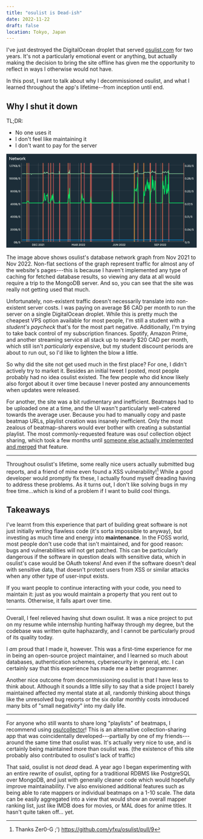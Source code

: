 ```yaml
---
title: "osulist is Dead-ish"
date: 2022-11-22
draft: false
location: Tokyo, Japan
---
```


I've just destroyed the DigitalOcean droplet that served [osulist.com](https://osulist.com) for two years. It's not a particularly emotional event or anything, but actually making the decision to bring the site offline has given me the opportunity to reflect in ways I otherwise would not have.

In this post, I want to talk about why I decommissioned osulist, and what I learned throughout the app's lifetime--from inception until end.

## Why I shut it down

TL;DR:
* No one uses it
* I don't feel like maintaining it
* I don't want to pay for the server

![Network graph for MongoDB database](/imgs/mongodb-network.png)

The image above shows osulist's database network graph from Nov 2021 to Nov 2022. Non-flat sections of the graph represent traffic for almost any of the website's pages---this is because I haven't implemented any type of caching for fetched database results, so viewing any data at all would require a trip to the MongoDB server. And so, you can see that the site was really not getting used that much.

Unfortunately, non-existent traffic doesn't necessarily translate into non-existent server costs. I was paying on average $6 CAD per month to run the server on a single DigitalOcean droplet. While this is pretty much the cheapest VPS option available for most people, I'm still a student with a *student's paycheck* that's for the most part negative. Additionally, I'm trying to take back control of my subscription finances. Spotify, Amazon Prime, and another streaming service all stack up to nearly $20 CAD per month, which still isn't *particularly* expensive, but my student discount periods are about to run out, so I'd like to lighten the blow a little.

So why did the site not get used much in the first place? For one, I didn't actively try to market it. Besides an initial tweet I posted, most people probably had no idea osulist existed. The few people who did know likely also forgot about it over time because I never posted any announcements when updates were released.

For another, the site was a bit rudimentary and inefficient. Beatmaps had to be uploaded one at a time, and the UI wasn't particularly well-catered towards the average user. Because you had to manually copy and paste beatmap URLs, playlist creation was insanely inefficient. Only the most zealous of beatmap-sharers would ever bother with creating a substantial playlist. The most commonly-requested feature was osu! collection object sharing, which took a few months until [someone else actually implemented and merged](https://github.com/yfxu/osulist/pull/8) that feature.

* * *

Throughout osulist's lifetime, some really nice users actually submitted bug reports, and a friend of mine even found a XSS vulnerability![^1] While a good developer would promptly fix these, I actually found myself dreading having to address these problems. As it turns out, I don't like solving bugs in my free time...which is kind of a problem if I want to build cool things.

## Takeaways

I've learnt from this experience that part of building great software is not just initially writing flawless code (it's sorta impossible to anyway), but investing as much time and energy into **maintenance**. In the FOSS world, most people don't use code that isn't maintained, and for good reason: bugs and vulnerabilities will not get patched. This can be particularly dangerous if the software in question deals with sensitive data, which in osulist's case would be OAuth tokens! And even if the software doesn't deal with sensitive data, that doesn't protect users from XSS or similar attacks when any other type of user-input exists.

If you want people to continue interacting with your code, you need to maintain it: just as you would maintain a property that you rent out to tenants. Otherwise, it falls apart over time.

---

Overall, I feel relieved having shut down osulist. It was a nice project to put on my resume while internship hunting halfway through my degree, but the codebase was written quite haphazardly, and I cannot be particularly proud of its quality today.

I *am* proud that I made it, however. This was a first-time experience for me in being an open-source project maintainer, and I learned so much about databases, authentication schemes, cybersecurity in general, etc. I can certainly say that this experience has made me a better programmer.

Another nice outcome from decommissioning osulist is that I have less to think about. Although it sounds a little silly to say that a side project I barely maintained affected my mental state at all, randomly thinking about things like the unresolved bug reports or the six dollar monthly costs introduced many bits of "small negativity" into my daily life.

---

For anyone who still wants to share long "playlists" of beatmaps, I recommend using [osu!collector](https://osucollector.com/)!
This is an alternative collection-sharing app that was coincidentally developed---partially by one of my friends---around the same time that osulist was. It's actually very nice to use, and is certainly being maintained more than osulist was. (the existence of this site probably also contributed to osulist's lack of traffic)

That said, osulist is not *dead* dead. A year ago I began experimenting with an entire rewrite of osulist, opting for a traditional RDBMS like PostgreSQL over MongoDB, and just with generally cleaner code which would hopefully improve maintainability. I've also envisioned additional features such as being able to rate mappers or individual beatmaps on a 1-10 scale. The data can be easily aggregated into a view that would show an overall mapper ranking list, just like IMDB does for movies, or MAL does for anime titles. It hasn't quite taken off... yet.

[^1]: Thanks Zer0-G ;') https://github.com/yfxu/osulist/pull/9
